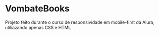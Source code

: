 # VombateBooks
Projeto feito durante o curso de responsividade em mobile-first da Alura, utiliazando apenas CSS e HTML
